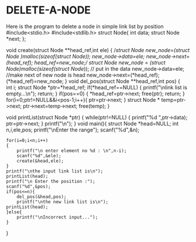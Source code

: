 # DELETE-A-NODE
Here is the program to delete a node in simple link list by position
#include<stdio.h>
#include<stdlib.h>
struct Node{
	int data;
	struct Node *next;
	};

void create(struct Node **head_ref,int ele)
{
	/*struct Node *new_node=(struct Node *)malloc(sizeof(struct Node*));
	new_node->data=ele;
	new_node->next=(*head_ref);
	*head_ref=new_node;*/
		struct Node* new_node = (struct Node*)malloc(sizeof(struct Node*));
	 // put in the data
	 new_node->data=ele;
	 //make next of new node is head
	 new_node->next=(*head_ref);
	 (*head_ref)=new_node;
}
void del_pos(struct Node **head_ref,int pos)
{	
	int i;
	struct Node *ptr=*head_ref;
	if(*head_ref==NULL)
	{
		printf("\nlink list is empty...\n");
		return;
	}
	if(pos==0)
	{
		*head_ref=ptr->next;
		free(ptr);
		return;
	}
	for(i=0;ptr!=NULL&&i<pos-1;i++){
		ptr=ptr->next;
	}
	struct Node * temp=ptr->next;
	ptr->next=temp->next;
	free(temp);
}


void printList(struct Node *ptr)
{
	while(ptr!=NULL)
	{
		printf("%d ",ptr->data);
		ptr=ptr->next;
	}
	printf("\n");
}
void main(){
	struct Node *head=NULL;
	int n,i,ele,pos;
	printf("\nEnter the range");
	scanf("%d",&n);
	
	for(i=0;i<n;i++)
	{
		printf("\n enter element no %d : \n",n-i);
		scanf("%d",&ele);
		create(&head,ele);
	}
	printf("\nthe input link list is\n");
	printList(head);
	printf("\n Enter the position :");
	scanf("%d",&pos);
	if(pos<=n){
		del_pos(&head,pos);
		printf("\nthe new link list is\n");
	printList(head);
	}else{
		printf("\nIncorrect input...");
	}
	
}

